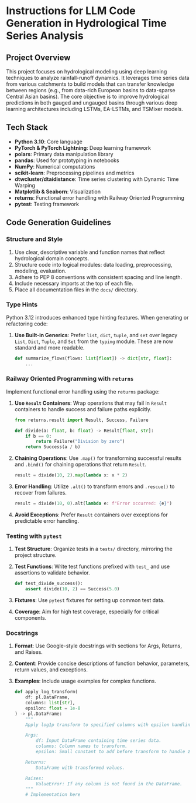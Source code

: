 # Instructions for LLM Code Generation in Hydrological Time Series Analysis

## Project Overview

This project focuses on hydrological modeling using deep learning techniques to analyze rainfall-runoff dynamics. It leverages time series data from various catchments to build models that can transfer knowledge between regions (e.g., from data-rich European basins to data-sparse Central Asian basins). The core objective is to improve hydrological predictions in both gauged and ungauged basins through various deep learning architectures including LSTMs, EA-LSTMs, and TSMixer models.

## Tech Stack

- **Python 3.10**: Core language
- **PyTorch & PyTorch Lightning**: Deep learning framework
- **polars**: Primary data manipulation library
- **pandas**: Used for prototyping in notebooks
- **NumPy**: Numerical computations
- **scikit-learn**: Preprocessing pipelines and metrics
- **dtwcluster/dtaidistance**: Time series clustering with Dynamic Time Warping
- **Matplotlib & Seaborn**: Visualization
- **returns**: Functional error handling with Railway Oriented Programming
- **pytest**: Testing framework

## Code Generation Guidelines

### Structure and Style

1. Use clear, descriptive variable and function names that reflect hydrological domain concepts.
2. Structure code into logical modules: data loading, preprocessing, modeling, evaluation.
3. Adhere to PEP 8 conventions with consistent spacing and line length.
4. Include necessary imports at the top of each file.
5. Place all documentation files in the `docs/` directory.

### Type Hints

Python 3.12 introduces enhanced type hinting features. When generating or refactoring code:

1. **Use Built-in Generics**: Prefer `list`, `dict`, `tuple`, and `set` over legacy `List`, `Dict`, `Tuple`, and `Set` from the `typing` module. These are now standard and more readable.

   ```python
   def summarize_flows(flows: list[float]) -> dict[str, float]:
       ...
   ```

### Railway Oriented Programming with `returns`

Implement functional error handling using the `returns` package:

1. **Use `Result` Containers**: Wrap operations that may fail in `Result` containers to handle success and failure paths explicitly.

   ```python
   from returns.result import Result, Success, Failure

   def divide(a: float, b: float) -> Result[float, str]:
       if b == 0:
           return Failure("Division by zero")
       return Success(a / b)
   ```

2. **Chaining Operations**: Use `.map()` for transforming successful results and `.bind()` for chaining operations that return `Result`.

   ```python
   result = divide(10, 2).map(lambda x: x * 2)
   ```

3. **Error Handling**: Utilize `.alt()` to transform errors and `.rescue()` to recover from failures.

   ```python
   result = divide(10, 0).alt(lambda e: f"Error occurred: {e}")
   ```

4. **Avoid Exceptions**: Prefer `Result` containers over exceptions for predictable error handling.

### Testing with `pytest`

1. **Test Structure**: Organize tests in a `tests/` directory, mirroring the project structure.

2. **Test Functions**: Write test functions prefixed with `test_` and use assertions to validate behavior.

   ```python
   def test_divide_success():
       assert divide(10, 2) == Success(5.0)
   ```

3. **Fixtures**: Use `pytest` fixtures for setting up common test data.

4. **Coverage**: Aim for high test coverage, especially for critical components.

### Docstrings

1. **Format**: Use Google-style docstrings with sections for Args, Returns, and Raises.

2. **Content**: Provide concise descriptions of function behavior, parameters, return values, and exceptions.

3. **Examples**: Include usage examples for complex functions.

   ```python
   def apply_log_transform(
       df: pl.DataFrame,
       columns: list[str],
       epsilon: float = 1e-8
   ) -> pl.DataFrame:
       """
       Apply log1p transform to specified columns with epsilon handling.

       Args:
           df: Input DataFrame containing time series data.
           columns: Column names to transform.
           epsilon: Small constant to add before transform to handle zeros.

       Returns:
           DataFrame with transformed values.

       Raises:
           ValueError: If any column is not found in the DataFrame.
       """
       # Implementation here
   ```
